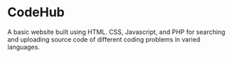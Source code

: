 # CodeHub
A basic website built using HTML. CSS, Javascript, and PHP for searching and uploading source code of different coding problems in varied languages.
